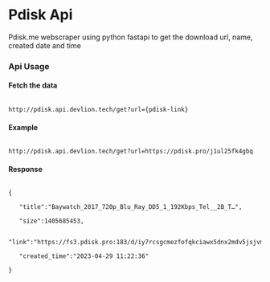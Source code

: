 # Pdisk Api
Pdisk.me webscraper using python fastapi to get the download url, name, created date and time

### Api Usage

#### Fetch the data

```

http://pdisk.api.devlion.tech/get?url={pdisk-link}

```

#### Example

```

http://pdisk.api.devlion.tech/get?url=https://pdisk.pro/j1ul25fk4gbq

```

#### Response

```

{

   "title":"Baywatch_2017_720p_Blu_Ray_DD5_1_192Kbps_Tel__2B_T…",

   "size":1405685453,

   "link":"https://fs3.pdisk.pro:183/d/iy7rcsgcmezfofqkciawx5dnx2mdv5jsjvmnzag2d6wvv7u2fll5azixukpsps67i23tlj25/video.mkv.mp4",

   "created_time":"2023-04-29 11:22:36"

}

```

